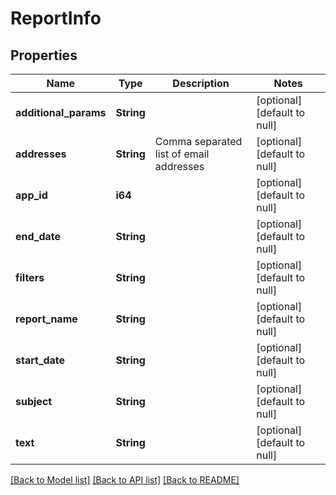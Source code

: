 # ReportInfo

## Properties

| Name                  | Type       | Description                             | Notes                        |
| --------------------- | ---------- | --------------------------------------- | ---------------------------- |
| **additional_params** | **String** |                                         | [optional] [default to null] |
| **addresses**         | **String** | Comma separated list of email addresses | [optional] [default to null] |
| **app_id**            | **i64**    |                                         | [optional] [default to null] |
| **end_date**          | **String** |                                         | [optional] [default to null] |
| **filters**           | **String** |                                         | [optional] [default to null] |
| **report_name**       | **String** |                                         | [optional] [default to null] |
| **start_date**        | **String** |                                         | [optional] [default to null] |
| **subject**           | **String** |                                         | [optional] [default to null] |
| **text**              | **String** |                                         | [optional] [default to null] |

[[Back to Model list]](../README.md#documentation-for-models) [[Back to API list]](../README.md#documentation-for-api-endpoints) [[Back to README]](../README.md)
